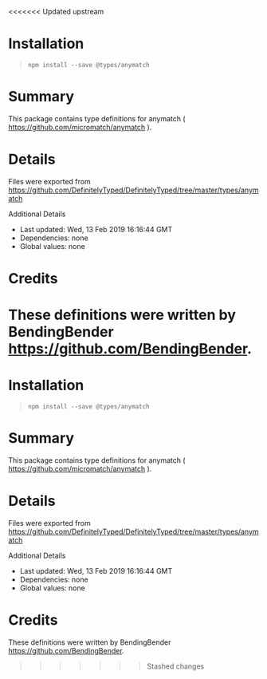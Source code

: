 <<<<<<< Updated upstream
# Installation
> `npm install --save @types/anymatch`

# Summary
This package contains type definitions for anymatch ( https://github.com/micromatch/anymatch ).

# Details
Files were exported from https://github.com/DefinitelyTyped/DefinitelyTyped/tree/master/types/anymatch

Additional Details
 * Last updated: Wed, 13 Feb 2019 16:16:44 GMT
 * Dependencies: none
 * Global values: none

# Credits
These definitions were written by BendingBender <https://github.com/BendingBender>.
=======
# Installation
> `npm install --save @types/anymatch`

# Summary
This package contains type definitions for anymatch ( https://github.com/micromatch/anymatch ).

# Details
Files were exported from https://github.com/DefinitelyTyped/DefinitelyTyped/tree/master/types/anymatch

Additional Details
 * Last updated: Wed, 13 Feb 2019 16:16:44 GMT
 * Dependencies: none
 * Global values: none

# Credits
These definitions were written by BendingBender <https://github.com/BendingBender>.
>>>>>>> Stashed changes
